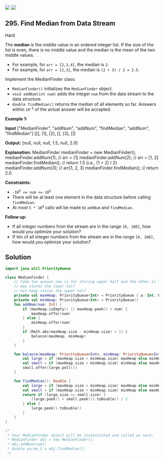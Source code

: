 [![](https://img.shields.io/github/stars/javadev/LeetCode-in-Kotlin?label=Stars&style=flat-square)](https://github.com/javadev/LeetCode-in-Kotlin)
[![](https://img.shields.io/github/forks/javadev/LeetCode-in-Kotlin?label=Fork%20me%20on%20GitHub%20&style=flat-square)](https://github.com/javadev/LeetCode-in-Kotlin/fork)

## 295\. Find Median from Data Stream

Hard

The **median** is the middle value in an ordered integer list. If the size of the list is even, there is no middle value and the median is the mean of the two middle values.

*   For example, for `arr = [2,3,4]`, the median is `3`.
*   For example, for `arr = [2,3]`, the median is `(2 + 3) / 2 = 2.5`.

Implement the MedianFinder class:

*   `MedianFinder()` initializes the `MedianFinder` object.
*   `void addNum(int num)` adds the integer `num` from the data stream to the data structure.
*   `double findMedian()` returns the median of all elements so far. Answers within <code>10<sup>-5</sup></code> of the actual answer will be accepted.

**Example 1:**

**Input** ["MedianFinder", "addNum", "addNum", "findMedian", "addNum", "findMedian"] [[], [1], [2], [], [3], []]

**Output:** [null, null, null, 1.5, null, 2.0]

**Explanation:** MedianFinder medianFinder = new MedianFinder(); medianFinder.addNum(1); // arr = [1] medianFinder.addNum(2); // arr = [1, 2] medianFinder.findMedian(); // return 1.5 (i.e., (1 + 2) / 2) medianFinder.addNum(3); // arr[1, 2, 3] medianFinder.findMedian(); // return 2.0

**Constraints:**

*   <code>-10<sup>5</sup> <= num <= 10<sup>5</sup></code>
*   There will be at least one element in the data structure before calling `findMedian`.
*   At most <code>5 * 10<sup>4</sup></code> calls will be made to `addNum` and `findMedian`.

**Follow up:**

*   If all integer numbers from the stream are in the range `[0, 100]`, how would you optimize your solution?
*   If `99%` of all integer numbers from the stream are in the range `[0, 100]`, how would you optimize your solution?

## Solution

```kotlin
import java.util.PriorityQueue

class MedianFinder {
    // take two queues one is for storing upper half and the other is for lowerhalf
    // max stores the lower half
    // min heap stores the upper half
    private val maxHeap: PriorityQueue<Int> = PriorityQueue { a: Int, b: Int -> b - a }
    private val minHeap: PriorityQueue<Int> = PriorityQueue()
    fun addNum(num: Int) {
        if (maxHeap.isEmpty() || maxHeap.peek() > num) {
            maxHeap.offer(num)
        } else {
            minHeap.offer(num)
        }
        if (Math.abs(maxHeap.size - minHeap.size) > 1) {
            balance(maxHeap, minHeap)
        }
    }

    fun balance(maxHeap: PriorityQueue<Int>, minHeap: PriorityQueue<Int>) {
        val large = if (maxHeap.size > minHeap.size) maxHeap else minHeap
        val small = if (maxHeap.size > minHeap.size) minHeap else maxHeap
        small.offer(large.poll())
    }

    fun findMedian(): Double {
        val large = if (maxHeap.size > minHeap.size) maxHeap else minHeap
        val small = if (maxHeap.size > minHeap.size) minHeap else maxHeap
        return if (large.size == small.size) {
            (large.peek() + small.peek()).toDouble() / 2
        } else {
            large.peek().toDouble()
        }
    }
}

/*
 * Your MedianFinder object will be instantiated and called as such:
 * MedianFinder obj = new MedianFinder();
 * obj.addNum(num);
 * double param_2 = obj.findMedian();
 */
```